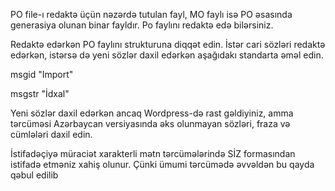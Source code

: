 PO file-ı redaktə üçün nəzərdə tutulan fayl, MO faylı isə PO əsasında generasiya olunan binar fayldır. 
Po faylını redaktə edə bilərsiniz.

Redaktə edərkən PO faylını strukturuna diqqət edin. İstər cari sözləri redaktə edərkən, istərsə də yeni sözlər daxil edərkən aşağıdakı standarta əməl edin. 

msgid "Import"

msgstr "İdxal"

Yeni sözlər daxil edərkən ancaq Wordpress-də rast gəldiyiniz, amma tərcüməsi Azərbaycan versiyasında əks olunmayan sözləri, fraza və cümlələri daxil edin. 

İstifadəçiyə müraciət xarakterli mətn tərcümələrində SİZ formasından istifadə etməniz xahiş olunur. Çünki ümumi tərcümədə əvvəldən bu qayda qəbul edilib
